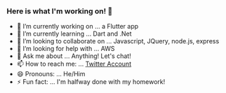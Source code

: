 ### Here is what I'm working on! 👋

- 🔭 I’m currently working on ... a Flutter app
- 🌱 I’m currently learning ... Dart and .Net
- 👯 I’m looking to collaborate on ... Javascript, JQuery, node.js, express
- 🤔 I’m looking for help with ... AWS
- 💬 Ask me about ... Anything! Let's chat!
- 📫 How to reach me: ... [Twitter Account](http://twitter.com/halfsaab)
- 😄 Pronouns: ... He/Him
- ⚡ Fun fact: ... I'm halfway done with my homework!
